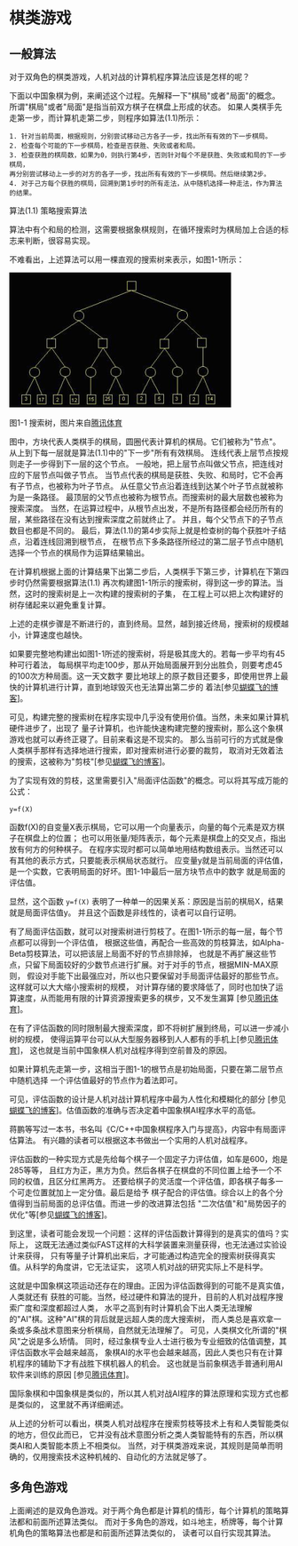 ﻿<!--
  Copyright (c) 2017, Xin YUAN, courses of Zhejiang University
  All rights reserved.

  This program is free software; you can redistribute it and/or
  modify it under the terms of the 2-Clause BSD License.

  Author contact information:
    yxxinyuan@zju.edu.cn
-->

# 棋类游戏

## 一般算法

对于双角色的棋类游戏，人机对战的计算机程序算法应该是怎样的呢？

下面以中国象棋为例，来阐述这个过程。先解释一下"棋局"或者"局面"的概念。
所谓"棋局"或者"局面"是指当前双方棋子在棋盘上形成的状态。
如果人类棋手先走第一步，而计算机走第二步，则程序如算法(1.1)所示：

```
1. 针对当前局面，根据规则，分别尝试移动己方各子一步，找出所有有效的下一步棋局。
2. 检查每个可能的下一步棋局，检查是否获胜、失败或者和局。
3. 检查获胜的棋局数，如果为0，则执行第4步，否则针对每个不是获胜、失败或和局的下一步棋局，
再分别尝试移动上一步的对方的各子一步，找出所有有效的下一步棋局。然后继续第2步。
4. 对于己方每个获胜的棋局，回溯到第1步时的所有走法，从中随机选择一种走法，作为算法的结果。
```

算法(1.1) 策略搜索算法

算法中有个和局的检测，这需要根据象棋规则，在循环搜索时为棋局加上合适的标志来判断，很容易实现。

不难看出，上述算法可以用一棵直观的搜索树来表示，如图1-1所示：

![搜索树](chess-game-files/qlyx1.jpg "tree")

图1-1 搜索树，图片来自[腾讯体育][TXTY-20170110]

图中，方块代表人类棋手的棋局，圆圈代表计算机的棋局。它们被称为"节点"。
从上到下每一层就是算法(1.1)中的"下一步"所有有效棋局。
连线代表上层节点按规则走子一步得到下一层的这个节点。
一般地，把上层节点叫做父节点，把连线对应的下层节点叫做子节点。
当节点代表的棋局是获胜、失败、和局时，它不会再有子节点，也被称为叶子节点。
从任意父节点沿着连线到达某个叶子节点就被称为是一条路径。
最顶层的父节点也被称为根节点。而搜索树的最大层数也被称为搜索深度。
当然，在运算过程中，从根节点出发，不是所有路径都会经历所有的层，某些路径在没有达到搜索深度之前就终止了。
并且，每个父节点下的子节点数目也都是不同的。
最后，算法(1.1)的第4步实际上就是检查树的每个获胜叶子结点，沿着连线回溯到根节点，
在根节点下多条路径所经过的第二层子节点中随机选择一个节点的棋局作为运算结果输出。

在计算机根据上面的计算结果下出第二步后，人类棋手下第三步，计算机在下第四步时仍然需要根据算法(1.1)
再次构建图1-1所示的搜索树，得到这一步的算法。当然，这时的搜索树是上一次构建的搜索树的子集，
在工程上可以把上次构建好的树存储起来以避免重复计算。

上述的走棋步骤是不断进行的，直到终局。显然，越到接近终局，搜索树的规模越小，计算速度也越快。

如果要完整地构建出如图1-1所述的搜索树，将是极其庞大的。若每一步平均有45种可行着法，
每局棋平均走100步，那从开始局面展开到分出胜负，则要考虑45的100次方种局面。这一天文数字
要比地球上的原子数目还要多，即使用世界上最快的计算机进行计算，直到地球毁灭也无法算出第二步的
着法[参见[蝴蝶飞的博客][HDF-20150419]]。

可见，构建完整的搜索树在程序实现中几乎没有使用价值。当然，未来如果计算机硬件进步了，出现了
量子计算机，也许能快速构建完整的搜索树，那么这个象棋游戏也就可以寿终正寝了。目前来看这是不现实的。
那么当前可行的方式就是像人类棋手那样有选择地进行搜索，即对搜索树进行必要的裁剪，
取消对无效着法的搜索，这被称为"剪枝"[参见[蝴蝶飞的博客][HDF-20150419]]。

为了实现有效的剪枝，这里需要引入"局面评估函数"的概念。可以将其写成万能的公式：

```
y=f(X)
```

函数f(X)的自变量X表示棋局，它可以用一个向量表示，向量的每个元素是双方棋子在棋盘上的位置；
也可以用张量/矩阵表示，每个元素是棋盘上的交叉点，指出放有何方的何种棋子。
在程序实现时都可以简单地用结构数组表示。当然还可以有其他的表示方式，只要能表示棋局状态就行。
应变量y就是当前局面的评估值，是一个实数，它表明局面的好坏。图1-1中最后一层方块节点中的数字
就是局面的评估值。

显然，这个函数 `y=f(X)` 表明了一种单一的因果关系：原因是当前的棋局X，结果就是局面评估值y。
并且这个函数是非线性的，读者可以自行证明。

有了局面评估函数，就可以对搜索树进行剪枝了。在图1-1所示的每一层，每个节点都可以得到一个评估值，
根据这些值，再配合一些高效的剪枝算法，如Alpha-Beta剪枝算法，可以把该层上局面不好的节点排除掉，
也就是不再扩展这些节点，只留下局面较好的少数节点进行扩展。对于对手的节点，根据MIN-MAX原则，
假设对手能下出最强应对，所以也只要保留对手局面评估最好的那些节点。这样就可以大大缩小搜索树的规模，
对计算存储的要求降低了，同时也加快了运算速度，从而能用有限的计算资源搜索更多的棋步，又不发生漏算
[参见[腾讯体育][TXTY-20170110]]。

在有了评估函数的同时限制最大搜索深度，即不将树扩展到终局，可以进一步减小树的规模，
使得运算平台可以从大型服务器移到人人都有的手机上[参见[腾讯体育][TXTY-20170110]]，
这也就是当前中国象棋人机对战程序得到空前普及的原因。

如果计算机先走第一步，这相当于图1-1的根节点是初始局面，只要在第二层节点中随机选择
一个评估值最好的节点作为着法即可。

可见，评估函数的设计是人机对战计算机程序中最为人性化和模糊化的部分
[参见[蝴蝶飞的博客][HDF-20150419]]。估值函数的准确与否决定着中国象棋AI程序水平的高低。

蒋鹏等写过一本书，书名叫《C/C++中国象棋程序入门与提高》，内容中有局面评估算法。
有兴趣的读者可以根据这本书做出一个实用的人机对战程序。

评估函数的一种实现方式是先给每个棋子一个固定子力评估值，如车是600，炮是285等等，
且红方为正，黑方为负。然后各棋子在棋盘的不同位置上给予一个不同的权值，且区分红黑两方。
还要给棋子的灵活度一个评估值，即各棋子每多一个可走位置就加上一定分值。最后是给予
棋子配合的评估值。综合以上的各个分值得到当前局面的总评估值。而进一步的改进算法包括
"二次估值"和"局势因子的优化"等[参见[蝴蝶飞的博客][HDF-20150419]]。

到这里，读者可能会发现一个问题：这样的评估函数计算得到的是真实的值吗？实际上，
这既无法通过类似FAST这样的大科学装置来测量获得，也无法通过实验设计来获得，
只有等量子计算机出来后，才可能通过构造完全的搜索树获得真实值。从科学的角度讲，它无法证实，
这项人机对战的研究实际上不是科学。

这就是中国象棋这项运动还存在的理由。正因为评估函数得到的可能不是真实值，人类就还有
获胜的可能。当然，经过硬件和算法的提升，目前的人机对战程序搜索广度和深度都超过人类，
水平之高到有时计算机会下出人类无法理解的"AI"棋。这种"AI"棋的背后就是远超人类的庞大搜索树，
而人类总是喜欢拿一条或多条战术意图来分析棋局，自然就无法理解了。
可见，人类棋文化所谓的"棋风"之说是多么矫情。
同时，经过象棋专业人士进行极为专业细致的估值调整，其评估函数水平会越来越高，
象棋AI的水平也会越来越高，因此人类也只有在计算机程序的辅助下才有战胜下棋机器人的机会。
这也就是当前象棋选手普通利用AI软件来训练的原因
[参见[腾讯体育][TXTY-20170110]]。

国际象棋和中国象棋是类似的，所以其人机对战AI程序的算法原理和实现方式也都是类似的，
这里就不再详细阐述。

从上述的分析可以看出，棋类人机对战程序在搜索剪枝等技术上有和人类智能类似的地方，但仅此而已，
它并没有战术意图分析之类人类智能特有的东西，所以棋类AI和人类智能本质上不相类似。
当然，对于棋类游戏来说，其规则是简单而明确的，仅用搜索技术这种机械的、自动化的方法就足够了。

## 多角色游戏

上面阐述的是双角色游戏。对于两个角色都是计算机的情形，每个计算机的策略算法都和前面所述算法类似。
而对于多角色的游戏，如斗地主，桥牌等，每个计算机角色的策略算法也都是和前面所述算法类似的，
读者可以自行实现其算法。

[TXTY-20170110]: http://sports.qq.com/a/20170110/014217.htm "腾讯体育"
[HDF-20150419]: http://www.zgxqds.com/blog/article.asp?id=14324 "蝴蝶飞"
